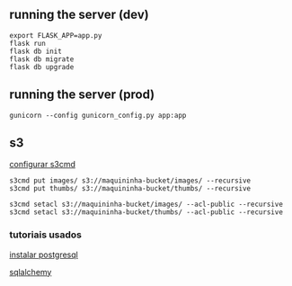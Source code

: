 ## running the server (dev)
```
export FLASK_APP=app.py
flask run
flask db init
flask db migrate
flask db upgrade
```

## running the server (prod)
```
gunicorn --config gunicorn_config.py app:app
```

## s3
[configurar s3cmd](https://docs.digitalocean.com/products/spaces/reference/s3cmd/)
```
s3cmd put images/ s3://maquininha-bucket/images/ --recursive
s3cmd put thumbs/ s3://maquininha-bucket/thumbs/ --recursive

s3cmd setacl s3://maquininha-bucket/images/ --acl-public --recursive
s3cmd setacl s3://maquininha-bucket/thumbs/ --acl-public --recursive
```

### tutoriais usados
[instalar postgresql](https://www.digitalocean.com/community/tutorials/how-to-install-and-use-postgresql-on-ubuntu-20-04)

[sqlalchemy](https://realpython.com/flask-by-example-part-2-postgres-sqlalchemy-and-alembic/#install-requirements)

